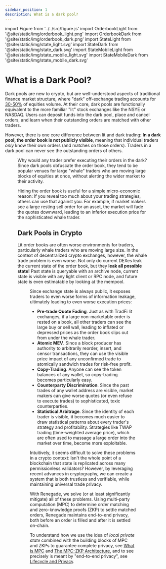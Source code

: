 ```yaml
---
sidebar_position: 1
description: What is a dark pool?
---
```


import Figure from '../../src/figure.js'
import OrderbookLight from '@site/static/img/orderbook_light.png'
import OrderbookDark from '@site/static/img/orderbook_dark.png'
import StateLight from '@site/static/img/state_light.svg'
import StateDark from '@site/static/img/state_dark.svg'
import StateMobileLight from '@site/static/img/state_mobile_light.svg'
import StateMobileDark from '@site/static/img/state_mobile_dark.svg'

# What is a Dark Pool?

Dark pools are new to crypto, but are well-understood aspects of traditional
finance market structure, where "dark" off-exchange trading accounts for
[30-50%](https://www.cboe.com/us/equities/market_share/) of equities volume.
At their core, dark pools are functionally equivalent to the more familiar
"lit" stock exchanges like the NSYE or NASDAQ. Users can deposit funds into the
dark pool, place and cancel orders, and learn when their outstanding orders are
matched with other traders.

However, there is one core difference between lit and dark trading: **In a dark
pool, the order book is not publicly visible**, meaning that individual traders
_only_ know their own orders (and matches on those orders). Traders in a dark
pool can never see the outstanding orders of others.

<Figure
  LightImage={OrderbookLight}
  DarkImage={OrderbookDark}
  isSvg={false}
  caption="A lit order book. A dark pool's order book is not publicly visible."
/>

Why would any trader prefer executing their orders in the dark? Since dark
pools obfuscate the order book, they tend to be popular venues for large
"whale" traders who are moving large blocks of equities at once, without
alerting the wider market to their activity.

Hiding the order book is useful for a simple micro-economic reason: If you
reveal too much about your trading strategies, others can use that against you.
For example, if market makers see a large resting sell order for an asset, the
market will fade the quotes downward, leading to an inferior execution price
for the sophisticated whale trader.

## Dark Pools in Crypto

Lit order books are often worse environments for traders, particularly whale
traders who are moving large size. In the context of decentralized crypto
exchanges, however, the whale trade problem is even worse. Not only do current
DEXes leak the current state of the order book, but they **leak all possible
state!** Past state is queryable with an archive node, current state is visible
with any light client or RPC node, and future state is even estimatable by
looking at the mempool.

<Figure
  LightImage={StateLight}
  DarkImage={StateDark}
  LightImageMobile={StateMobileLight}
  DarkImageMobile={StateMobileDark}
  isSvg={true}
  caption="With a blockchain, state is necessarily public."
/>

Since exchange state is always public, it exposes traders to even worse forms
of information leakage, ultimately leading to even worse execution prices:

- **Pre-trade Quote Fading**. Just as with TradFi lit exchanges, if a large
  non-marketable order is rested on a book, all other traders can see the large
  buy or sell wall, leading to inflated or depressed prices as the order book
  slips out from under the whale trader.
- **Atomic MEV**. Since a block producer has authority to arbitrarily reorder,
  insert, and censor transactions, they can use the visible price impact of any
  unconfirmed trade to atomically sandwich trades for risk-free profit.
- **Copy-Trading**. Anyone can see the token balances of any wallet,
  so copy-trading becomes particularly easy.
- **Counterparty Discrimination**. Since the past trades of any wallet address
  are visible, market makers can give worse quotes (or even refuse to execute
  trades) to sophisticated, toxic counterparties.
- **Statistical Arbitrage**. Since the identity of each trader is visible, it
  becomes much easier to draw statistical patterns about every trader's
  strategy and profitability. Strategies like TWAP trading (time-weighted
  average price), which are often used to massage a large order into the market
  over time, become more exploitable.

Intuitively, it seems difficult to solve these problems in a crypto context:
Isn't the whole point of a blockchain that state is replicated across many
permissionless validators? However, by leveraging recent advances in
cryptography, we can create a system that is both trustless and verifiable,
while maintaining universal trade privacy.

With Renegade, we solve (or at least significantly mitigate) all of these
problems. Using multi-party computation (MPC) to determine order matching and
zero-knowledge proofs (ZKP) to settle matched orders, Renegade maintains
end-to-end privacy, both before an order is filled and after it is settled
on-chain.

To understand how we use the idea of _local private state_ combined with the
building blocks of MPC and ZKPs to guarantee complete privacy, see [What is
MPC](/core-concepts/mpc-explainer) and [The MPC-ZKP
Architecture](/core-concepts/mpc-zkp), and to see precisely is meant by
"end-to-end privacy", see [Lifecycle and Privacy](/core-concepts/privacy).

